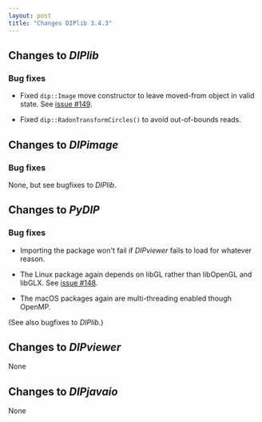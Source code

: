 ```yaml
---
layout: post
title: "Changes DIPlib 3.4.3"
---
```


## Changes to *DIPlib*

### Bug fixes

- Fixed `dip::Image` move constructor to leave moved-from object in valid state.
  See [issue #149](https://github.com/DIPlib/diplib/issues/149).

- Fixed `dip::RadonTransformCircles()` to avoid out-of-bounds reads.




## Changes to *DIPimage*

### Bug fixes

None, but see bugfixes to *DIPlib*.




## Changes to *PyDIP*

### Bug fixes

- Importing the package won't fail if *DIPviewer* fails to load for whatever reason.

- The Linux package again depends on libGL rather than libOpenGL and libGLX.
  See [issue #148](https://github.com/DIPlib/diplib/issues/148).

- The macOS packages again are multi-threading enabled though OpenMP.

(See also bugfixes to *DIPlib*.)




## Changes to *DIPviewer*

None




## Changes to *DIPjavaio*

None
